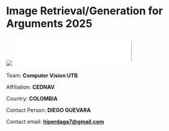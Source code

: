 # **Image Retrieval/Generation for Arguments 2025**
<img src="https://github.com/HIPERDAGA/EO-Target-Tracking/blob/main/LOGO_CEDNAV_02.gif?raw=true" width="200">
<img src="https://github.com/HIPERDAGA/EO-Target-Tracking/blob/main/firma_animada.gif?raw=true" width="320">


Team: **Computer Vision UTB**

Affiliation: **CEDNAV**

Country: **COLOMBIA**

Contact Person: **DIEGO GUEVARA**

Contact email: **hiperdaga7@gmail.com**
